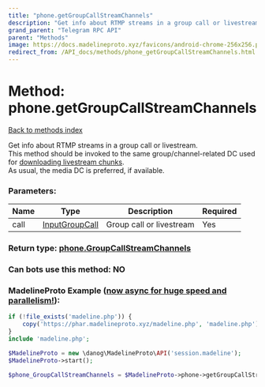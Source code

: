 ```yaml
---
title: "phone.getGroupCallStreamChannels"
description: "Get info about RTMP streams in a group call or livestream.  "
grand_parent: "Telegram RPC API"
parent: "Methods"
image: https://docs.madelineproto.xyz/favicons/android-chrome-256x256.png
redirect_from: /API_docs/methods/phone_getGroupCallStreamChannels.html
---
```

# Method: phone.getGroupCallStreamChannels
[Back to methods index](index.html)



Get info about RTMP streams in a group call or livestream.  
This method should be invoked to the same group/channel-related DC used for [downloading livestream chunks](https://core.telegram.org/api/files#downloading-files).  
As usual, the media DC is preferred, if available.

### Parameters:

| Name     |    Type       | Description | Required |
|----------|---------------|-------------|----------|
|call|[InputGroupCall](/API_docs/types/InputGroupCall.html) | Group call or livestream | Yes|


### Return type: [phone.GroupCallStreamChannels](/API_docs/types/phone.GroupCallStreamChannels.html)

### Can bots use this method: **NO**


### MadelineProto Example ([now async for huge speed and parallelism!](https://docs.madelineproto.xyz/docs/ASYNC.html)):


```php
if (!file_exists('madeline.php')) {
    copy('https://phar.madelineproto.xyz/madeline.php', 'madeline.php');
}
include 'madeline.php';

$MadelineProto = new \danog\MadelineProto\API('session.madeline');
$MadelineProto->start();

$phone_GroupCallStreamChannels = $MadelineProto->phone->getGroupCallStreamChannels(call: $InputGroupCall, );
```

